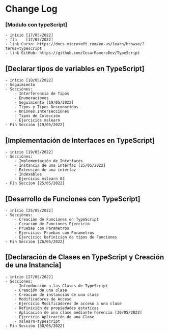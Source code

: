 # Change Log

### [Modulo con typeScript]
    - inicio [17/05/2022]
    - fín    [17/05/2022]
    - link Curso: https://docs.microsoft.com/en-us/learn/browse/?terms=typescript
    - link GitHub: https://github.com/CesarRomeroDev/TypeScript

## [Declarar tipos de variables en TypeScript]
    - inicio [18/05/2022]
    - Seguimiento
    - Secciónes:
        - Interferencia de Tipos
        - Enumeraciones
        - Seguimiento [19/05/2022]
        - Tipos y Tipos Desconocidos
        - Uniones Intersecciones
        - Tipos de Colección
        - Ejercicios mslearn
    - Fín Sección [19/05/2022] 

## [Implementación de Interfaces en TypeScript]
    - inicio [19/05/2022]
    - Secciónes:
        - Implementación de Interfaces
        - Instancia de una interfaz [25/05/2022]
        - Extensión de una interfaz
        - Indexables
        - Ejercicio mslearn 03
    - Fin Seccion [25/05/2022]

## [Desarrollo de Funciones con TypeScript]
    - inicio [25/05/2022]
    - Secciónes:
        - Creación de Funciones en TypeScript
        - Creación de Funciones Ejercicio
        - Pruebas con Parametros
        - Ejercicio: Pruebas con Parametros
        - Ejercicio: Definicion de tipos de Funciones
    - Fin Sección [26/05/2022]

## [Declaración de Clases en TypeScript y Creación de una Instancia]
    - inicio [27/05/2022]
    - Secciones:
        - Introducción a las Clases de TypeScript
        - Creación de una clase
        - Creación de instancias de una clase
        - Modificadores de Acceso
        - Ejercicio Modificadores de acceso a una clase
        - Definición de propiedades estaticas
        - Aplicación de una clase mediante herencia [30/05/2022]
        - Ejercicio Aplicación de una Clase
        - mslearn-typescript
    - Fin Sección [30/05/2022]